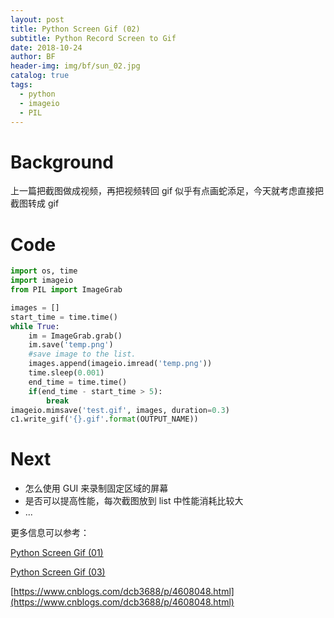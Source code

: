 ```yaml
---
layout: post
title: Python Screen Gif (02)
subtitle: Python Record Screen to Gif
date: 2018-10-24
author: BF
header-img: img/bf/sun_02.jpg
catalog: true
tags:
  - python
  - imageio
  - PIL
---
```


# Background

上一篇把截图做成视频，再把视频转回 gif 似乎有点画蛇添足，今天就考虑直接把截图转成 gif

# Code

```python
import os, time
import imageio
from PIL import ImageGrab

images = []
start_time = time.time()
while True:
    im = ImageGrab.grab()
    im.save('temp.png')
    #save image to the list.
    images.append(imageio.imread('temp.png'))
    time.sleep(0.001)
    end_time = time.time()
    if(end_time - start_time > 5):
        break
imageio.mimsave('test.gif', images, duration=0.3)
c1.write_gif('{}.gif'.format(OUTPUT_NAME))
```

# Next

- 怎么使用 GUI 来录制固定区域的屏幕
- 是否可以提高性能，每次截图放到 list 中性能消耗比较大
- ...

更多信息可以参考：

[Python Screen Gif (01)](https://bearfly1990.github.io/2018/10/22/PyScreenGif/)

[Python Screen Gif (03)](https://bearfly1990.github.io/2018/10/27/PyScreenGif03/)

[https://www.cnblogs.com/dcb3688/p/4608048.html](https://www.cnblogs.com/dcb3688/p/4608048.html)
